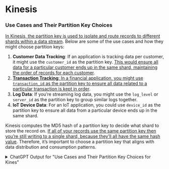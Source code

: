 # Kinesis

### Use Cases and Their Partition Key Choices

[In Kinesis, the partition key is used to isolate and route records to different shards within a data stream](https://aws.amazon.com/kinesis/data-streams/faqs/). Below are some of the use cases and how they might choose partition keys:

1. **Customer Data Tracking**: If an application is tracking data per customer, it might use the `customer_id` as the partition key. [This would ensure all data for a particular customer ends up in the same shard, maintaining the order of records for each customer](https://docs.aws.amazon.com/firehose/latest/dev/dynamic-partitioning.html).
2. [**Transaction Tracking**: In a financial application, you might use `transaction_id` as the partition key to ensure all data related to a particular transaction is kept in order](https://docs.aws.amazon.com/firehose/latest/dev/dynamic-partitioning.html).
3. **Log Data**: If you’re streaming log data, you might use the `log_level` or `server_id` as the partition key to group similar logs together.
4. **IoT Device Data**: For an IoT application, you could use `device_id` as the partition key to ensure all data from a particular device ends up in the same shard.

Kinesis computes the MD5 hash of a partition key to decide what shard to store the record on. [If all of your records use the same partition key then you’re still writing to a single shard, because they’ll all have the same hash value](https://stackoverflow.com/questions/48399903/what-is-partition-key-in-aws-kinesis-all-about). Therefore, it’s important to choose a partition key that aligns with data distribution and consumption patterns.

<details>

<summary>ChatGPT Output for "Use Cases and Their Partition Key Choices for Kines"</summary>

1. **IoT Data Ingestion**:
   * Use Case: A company wants to ingest data from thousands of IoT devices into a Kinesis stream.
   * Partition Key: The unique device identifier (e.g., MAC address or serial number) could be used as the partition key. This ensures that data from each device is processed independently and distributed evenly across shards.
2. **User Activity Tracking**:
   * Use Case: An online e-commerce platform needs to track user activity, such as page views, clicks, and purchases.
   * Partition Key: The user ID or session ID can serve as the partition key. This ensures that all events related to a specific user are sent to the same shard for personalized analytics.
3. **Log Aggregation**:
   * Use Case: An organization wants to aggregate logs from multiple servers into a centralized system for monitoring and analysis.
   * Partition Key: A combination of the server hostname and timestamp can be used as the partition key. This allows logs from each server to be grouped together while maintaining chronological order.
4. **Financial Data Streaming**:
   * Use Case: A financial institution needs to process high-frequency trading data in real-time.
   * Partition Key: A combination of the financial instrument symbol and timestamp can be used as the partition key. This ensures that data for each instrument is processed independently and ordered by time.
5. **Social Media Stream**:
   * Use Case: A social media platform wants to analyze real-time user posts, likes, and comments.
   * Partition Key: The user's account ID or post ID can be used as the partition key. This ensures that interactions related to a specific user or post are processed together.
6. **Sensor Data in a Smart Grid**:
   * Use Case: A utility company collects data from sensors in a smart grid to monitor power distribution.
   * Partition Key: The location ID of each sensor (e.g., grid coordinates) can be used as the partition key. This allows the company to analyze data by location.
7. **Video Stream Ingestion**:
   * Use Case: A video streaming service wants to ingest and process live video streams from cameras.
   * Partition Key: The camera ID or stream ID can serve as the partition key. This ensures that each camera's feed is processed independently.
8. **Elasticsearch Log Ingestion**:
   * Use Case: Log data needs to be ingested into Elasticsearch for indexing and searching.
   * Partition Key: A combination of log type and timestamp can be used as the partition key. This allows logs of the same type to be grouped together.
9. **Anomaly Detection**:
   * Use Case: An organization wants to perform real-time anomaly detection on various data sources.
   * Partition Key: Depending on the data sources, a combination of attributes that define the data source and time window can be used as the partition key.

</details>
